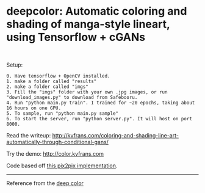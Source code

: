 # deepcolor: Automatic coloring and shading of manga-style lineart, using Tensorflow + cGANs

![]()

![]()

Setup:
```
0. Have tensorflow + OpenCV installed.
1. make a folder called "results"
2. make a folder called "imgs"
3. Fill the "imgs" folder with your own .jpg images, or run "download_images.py" to download from Safebooru.
4. Run "python main.py train". I trained for ~20 epochs, taking about 16 hours on one GPU.
5. To sample, run "python main.py sample"
6. To start the server, run "python server.py". It will host on port 8000.
```

Read the writeup:
http://kvfrans.com/coloring-and-shading-line-art-automatically-through-conditional-gans/

Try the demo:
http://color.kvfrans.com

Code based off [this pix2pix implementation](https://github.com/yenchenlin/pix2pix-tensorflow).


------------
Reference from the [deep color](https://github.com/kvfrans/deepcolor)
